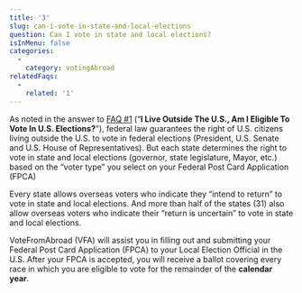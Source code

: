```yaml
---
title: '3'
slug: can-i-vote-in-state-and-local-elections
question: Can I vote in state and local elections?
isInMenu: false
categories:
  - 
    category: votingAbroad
relatedFaqs:
  - 
    related: '1'
---
```

As noted in the answer to [FAQ #1](/faqs/1) (“**I Live Outside The U.S., Am I Eligible To Vote In U.S. Elections?**”), federal law guarantees the right of U.S. citizens living outside the U.S. to vote in federal elections (President, U.S. Senate and U.S. House of Representatives). But each state determines the right to vote in state and local elections (governor, state legislature, Mayor, etc.) based on the “voter type” you select on your Federal Post Card Application (FPCA)

Every state allows overseas voters who indicate they “intend to return” to vote in state and local elections. And more than half of the states (31) also allow overseas voters who indicate their “return is uncertain” to vote in state and local elections.

VoteFromAbroad (VFA) will assist you in filling out and submitting your Federal Post Card Application (FPCA) to your Local Election Official in the U.S. After your FPCA is accepted, you will receive a ballot covering every race in which you are eligible to vote for the remainder of the **calendar year**.